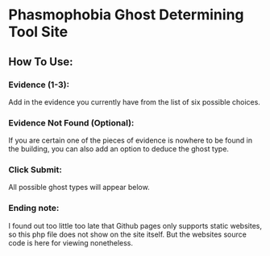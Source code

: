 # Phasmophobia Ghost Determining Tool Site

## How To Use:

### Evidence (1-3):
Add in the evidence you currently have from the list of six possible choices.

### Evidence Not Found (Optional):
If you are certain one of the pieces of evidence is nowhere to be found in the building, you can also add an option to deduce the ghost type.

### Click Submit:
All possible ghost types will appear below.

### Ending note:
I found out too little too late that Github pages only supports static websites, so this php file does not show on the site itself. But the websites source code is here for viewing nonetheless.

